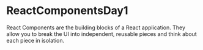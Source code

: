 # ReactComponentsDay1
React Components are the building blocks of a React application. They allow you to break the UI into independent, reusable pieces and think about each piece in isolation.
